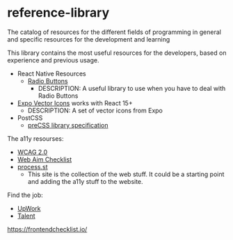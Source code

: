 # reference-library
The catalog of resources for the different fields of programming in general and specific resources for the development and learning  

This library contains the most useful resources for the developers, based on experience and previous usage.

- React Native Resources
  - [Radio Buttons](https://github.com/ArnaudRinquin/react-native-radio-buttons)
    - DESCRIPTION: A useful library to use when you have to deal with Radio Buttons
- [Expo Vector Icons](https://expo.github.io/vector-icons/) works with React 15+
  - DESCRIPTION: A set of vector icons from Expo
- PostCSS
  - [preCSS library specification](https://webdesign.tutsplus.com/tutorials/postcss-deep-dive-preprocessing-with-precss--cms-24583)

The a11y resourses:
- [WCAG 2.0](https://www.w3.org/TR/WCAG20/)
- [Web Aim Checklist](http://webaim.org/standards/wcag/checklist)
- [process.st](https://app.process.st/checklists/kTJpyKFmvDtt4NC2FxJCqw/tasks/umB4ntIHhiKZfbI-lstD-g)
  - This site is the collection of the web stuff. It could be a starting point and adding the a11y stuff to the website.

Find the job:
- [UpWork](https://www.upwork.com/)
- [Talent](https://www.talent.io/)

https://frontendchecklist.io/
